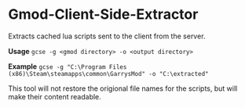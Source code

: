 # Gmod-Client-Side-Extractor
Extracts cached lua scripts sent to the client from the server.

**Usage**
```gcse -g <gmod directory> -o <output directory>```

**Example**
```gcse -g "C:\Program Files (x86)\Steam\steamapps\common\GarrysMod" -o "C:\extracted"```

This tool will not restore the origional file names for the scripts, but will make their content readable.
